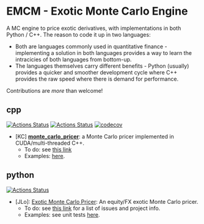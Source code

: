 # EMCM - Exotic Monte Carlo Engine
A MC engine to price exotic derivatives, with implementations in both Python / C++. The reason to code it up in two languages: 
* Both are languages commonly used in quantitative finance - implementing a solution in both languages provides a way to learn the intracicies of both languages from bottom-up.
* The languages themselves carry different benefits - Python (usually) provides a quicker and smoother development cycle where C++ provides the raw speed where there is demand for performance.

Contributions are *more* than welcome!

## cpp
[![Actions Status](https://github.com/KYLChiu/the-big-learning-repo/workflows/Cpp-Ubuntu/badge.svg)](https://github.com/KYLChiu/the-big-learning-repo/actions)
[![Actions Status](https://github.com/KYLChiu/the-big-learning-repo/workflows/Clang-Format/badge.svg)](https://github.com/KYLChiu/the-big-learning-repo/actions)
[![codecov](https://codecov.io/gh/KYLChiu/the-big-learning-repo/branch/master/graph/badge.svg)](https://codecov.io/gh/KYLChiu/the-big-learning-repo)

* [KC] [**monte_carlo_pricer**](https://github.com/KYLChiu/the-big-learning-repo/blob/master/cpp/kc_utils/cuda/monte_carlo_pricer.cuh): a Monte Carlo pricer implemented in CUDA/multi-threaded C++.
  * To do: see [this link](https://github.com/users/KYLChiu/projects/2)
  * Examples: [here](https://github.com/KYLChiu/the-big-learning-repo/blob/master/cpp/sandbox/mc_pricer_test.cu).

## python
[![Actions Status](https://github.com/KYLChiu/the-big-learning-repo/workflows/Python/badge.svg)](https://github.com/KYLChiu/the-big-learning-repo/actions)
* [JLo]: [Exotic Monte Carlo Pricer](https://github.com/KYLChiu/the-big-learning-repo/tree/master/python/ExoticEngine): An equity/FX exotic Monte Carlo pricer.
  * To do: see [this link](https://github.com/users/KYLChiu/projects/1) for a list of issues and project info.
  * Examples: see unit tests [here](https://github.com/KYLChiu/the-big-learning-repo/tree/master/python/sandbox).

